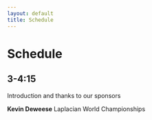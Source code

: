 ```yaml
---
layout: default
title: Schedule
---
```


Schedule
=======

3-4:15
-------

Introduction and thanks to our sponsors

**Kevin Deweese** Laplacian World Championships

